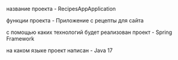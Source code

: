название проекта - RecipesAppApplication

функции проекта - Приложение с рецепты для сайта

с помощью каких технологий будет реализован проект - Spring Framework

на каком языке проект написан - Java 17